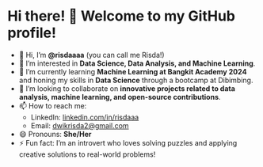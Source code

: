 # Hi there! 👋 Welcome to my GitHub profile!

- 👋 Hi, I’m **@risdaaaa** (you can call me Risda!)
- 👀 I’m interested in **Data Science, Data Analysis, and Machine Learning**.
- 🌱 I’m currently learning **Machine Learning at Bangkit Academy 2024** and honing my skills in **Data Science** through a bootcamp at Dibimbing.
- 💞️ I’m looking to collaborate on **innovative projects related to data analysis, machine learning, and open-source contributions**.
- 📫 How to reach me:  
  - LinkedIn: [linkedin.com/in/risdaaa](https://www.linkedin.com/in/dwi-krisdanarti/)  
  - Email: dwikrisda2@gmail.com
- 😄 Pronouns: **She/Her**
- ⚡ Fun fact: I’m an introvert who loves solving puzzles and applying creative solutions to real-world problems!

<!---
risdaaaa/risdaaaa is a ✨ special ✨ repository because its `README.md` (this file) appears on your GitHub profile.
You can click the Preview link to take a look at your changes.
--->
